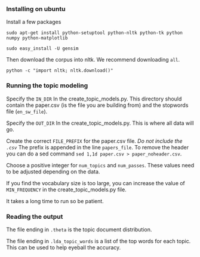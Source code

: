 
### Installing on ubuntu

Install a few packages

	sudo apt-get install python-setuptool python-nltk python-tk python numpy python-matplotlib

	sudo easy_install -U gensim

Then download the corpus into nltk. We recommend downloading `all`.

	python -c "import nltk; nltk.download()"

### Running the topic modeling

Specify the `IN_DIR` In the create\_topic\_models.py. This directory should
contain the paper.csv (is the file you are building from) and the stopwords 
file (`en_sw_file`). 

Specify the `OUT_DIR` In the create\_topic\_models.py. This is where all data will go.

Create the correct `FILE_PREFIX` for the paper.csv file.
_Do not include the `.csv`_ The prefix is appended in the line `papers_file`.
To remove the header you can do a sed 
command `sed 1,1d paper.csv > paper_noheader.csv`.

Choose a positive integer for `num_topics` and `num_passes`. These values 
need to be adjusted depending on the data.

If you find the vocabulary size is too large, you can increase the 
value of `MIN_FREQUENCY` in the create\_topic\_models.py file. 

It takes a long time to run so be patient.

### Reading the output

The file ending in `.theta` is the topic document distribution.

The file ending in `.lda_topic_words` is a list of the top words
for each topic. This can be used to help eyeball the accuracy.


